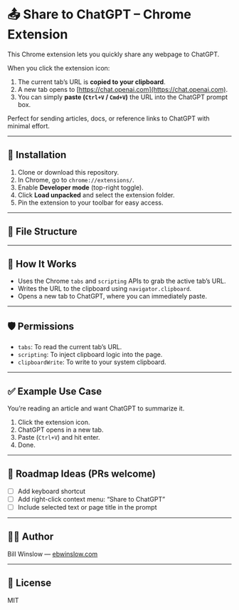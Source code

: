 # 📤 Share to ChatGPT – Chrome Extension

This Chrome extension lets you quickly share any webpage to ChatGPT.

When you click the extension icon:

1. The current tab’s URL is **copied to your clipboard**.
2. A new tab opens to [https://chat.openai.com](https://chat.openai.com).
3. You can simply **paste (`Ctrl+V` / `Cmd+V`)** the URL into the ChatGPT prompt box.

Perfect for sending articles, docs, or reference links to ChatGPT with minimal effort.

---

## 🔧 Installation

1. Clone or download this repository.
2. In Chrome, go to `chrome://extensions/`.
3. Enable **Developer mode** (top-right toggle).
4. Click **Load unpacked** and select the extension folder.
5. Pin the extension to your toolbar for easy access.

---

## 📁 File Structure


---

## 🧠 How It Works

- Uses the Chrome `tabs` and `scripting` APIs to grab the active tab’s URL.
- Writes the URL to the clipboard using `navigator.clipboard`.
- Opens a new tab to ChatGPT, where you can immediately paste.

---

## 🛡️ Permissions

- `tabs`: To read the current tab’s URL.
- `scripting`: To inject clipboard logic into the page.
- `clipboardWrite`: To write to your system clipboard.

---

## ✅ Example Use Case

You’re reading an article and want ChatGPT to summarize it.

1. Click the extension icon.
2. ChatGPT opens in a new tab.
3. Paste (`Ctrl+V`) and hit enter.
4. Done.

---

## 📌 Roadmap Ideas (PRs welcome)

- [ ] Add keyboard shortcut
- [ ] Add right-click context menu: “Share to ChatGPT”
- [ ] Include selected text or page title in the prompt

---

## 🧑‍💻 Author

Bill Winslow — [ebwinslow.com](https://ebwinslow.com)

---

## 📜 License

MIT
